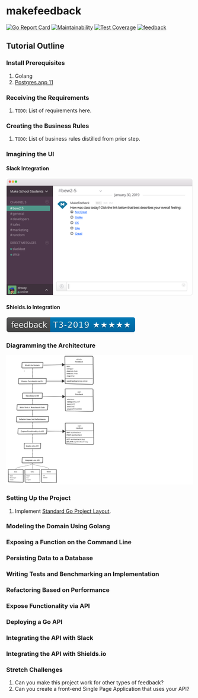 # makefeedback

[![Go Report Card](https://goreportcard.com/badge/github.com/droxey/makefeedback)](https://goreportcard.com/report/github.com/droxey/makefeedback) [![Maintainability](https://api.codeclimate.com/v1/badges/5104166591c02873f974/maintainability)](https://codeclimate.com/github/droxey/makefeedback/maintainability) [![Test Coverage](https://api.codeclimate.com/v1/badges/5104166591c02873f974/test_coverage)](https://codeclimate.com/github/droxey/makefeedback/test_coverage) [![feedback](https://img.shields.io/badge/dynamic/json.svg?url=https://raw.githubusercontent.com/droxey/makefeedback/master/assets/badge.json&query=$.feedback&label=feedback&colorB=087CB8)](https://github.com/droxey/makefeedback)

## Tutorial Outline

### Install Prerequisites

1. Golang
1. [Postgres.app 11](https://postgresapp.com/)

### Receiving the Requirements

1. `TODO`: List of requirements here.

### Creating the Business Rules

1. `TODO`: List of business rules distilled from prior step.

### Imagining the UI

#### Slack Integration

[![UX Mockup - Slack](ux-mockup.svg)](ux-mockup.svg)

#### Shields.io Integration

[![UX Mockup - Shield](ux-mockup-shield.svg)](ux-mockup-shield.svg)

### Diagramming the Architecture

[![Architecture Diagram](makefeedback-architecture.svg)](makefeedback-architecture.svg)

### Setting Up the Project

1. Implement [Standard Go Project Layout](https://github.com/golang-standards/project-layout).

### Modeling the Domain Using Golang

### Exposing a Function on the Command Line

### Persisting Data to a Database

### Writing Tests and Benchmarking an Implementation

### Refactoring Based on Performance

### Expose Functionality via API

### Deploying a Go API

### Integrating the API with Slack

### Integrating the API with Shields.io

### Stretch Challenges

1. Can you make this project work for other types of feedback?
1. Can you create a front-end Single Page Application that uses your API?
